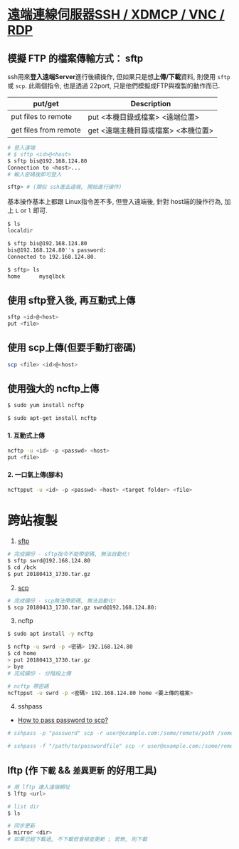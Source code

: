 # [遠端連線伺服器SSH / XDMCP / VNC / RDP](http://linux.vbird.org/linux_server/0310telnetssh.php#ssh_client)

## 模擬 FTP 的檔案傳輸方式： sftp

ssh用來**登入遠端Server**進行後續操作, 但如果只是想**上傳/下載**資料, 則使用 `sftp` 或 `scp`. 此兩個指令, 也是透過 22port, 只是他們模擬成FTP與複製的動作而已.

put/get               | Description
--------------------- | -----------------------------------
put files to   remote | put <本機目錄或檔案> <遠端位置>
get files from remote | get <遠端主機目錄或檔案> <本機位置> 

```sh
# 登入遠端
# $ sftp <id>@<host>
$ sftp bis@192.168.124.80
Connection to <host>...
# 輸入密碼後即可登入

sftp> # (類似 ssh進去遠端, 開始進行操作)
```

基本操作基本上都跟 Linux指令差不多, 但登入遠端後, 針對 host端的操作行為, 加上 `L` or `l` 即可.

```sh
$ ls
localdir

$ sftp bis@192.168.124.80
bis@192.168.124.80''s password:
Connected to 192.168.124.80.

$ sftp> ls
home      mysqlbck
```


## 使用 sftp登入後, 再互動式上傳
```sh
sftp <id>@<host>
put <file>
```


## 使用 scp上傳(但要手動打密碼)
```sh
scp <file> <id>@<host>
```


## 使用強大的 ncftp上傳

```sh
$ sudo yum install ncftp

$ sudo apt-get install ncftp
```


#### 1. 互動式上傳

```sh
ncftp -u <id> -p <passwd> <host>
put <file>
```


#### 2. 一口氣上傳(腳本)

```sh
ncftpput -u <id> -p <passwd> <host> <target folder> <file>
```



# 跨站複製

1. [sftp](http://linux.vbird.org/linux_server/0310telnetssh.php#sftp)

```sh 
# 完成備份 - sftp指令不能帶密碼, 無法自動化!
$ sftp swrd@192.168.124.80
$ cd /bck
$ put 20180413_1730.tar.gz
```


2. [scp](http://linux.vbird.org/linux_server/0310telnetssh.php#scp)

```sh
# 完成備份 - scp無法帶密碼, 無法自動化!
$ scp 20180413_1730.tar.gz swrd@192.168.124.80:
```


3. ncftp

```sh
$ sudo apt install -y ncftp

$ ncftp -u swrd -p <密碼> 192.168.124.80
$ cd home
> put 20180413_1730.tar.gz
> bye
# 完成備份 - 分階段上傳

# ncftp 帶密碼
ncftpput -u swrd -p <密碼> 192.168.124.80 home <要上傳的檔案>
```


4. sshpass

- [How to pass password to scp?](https://stackoverflow.com/questions/50096/how-to-pass-password-to-scp?utm_medium=organic&utm_source=google_rich_qa&utm_campaign=google_rich_qa)

```sh
# sshpass -p "password" scp -r user@example.com:/some/remote/path /some/local/path

# sshpass -f "/path/to/passwordfile" scp -r user@example.com:/some/remote/path /some/local/path
```


## lftp (作 `下載` && `差異更新` 的好用工具)

```sh
# 用 lftp 連入遠端網址
$ lftp <url>

# list dir
$ ls

# 同步更新
$ mirror <dir>
# 如果已經下載過, 不下載但會檢查更新 ; 若無, 則下載
```